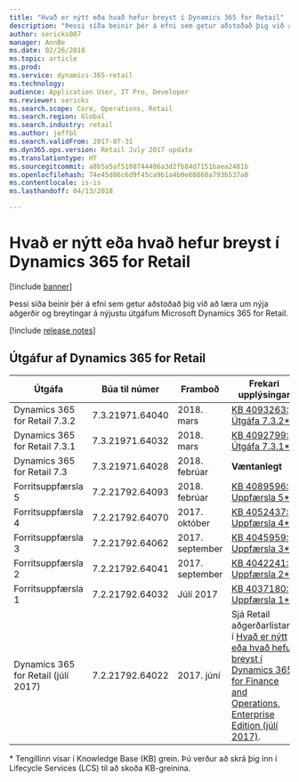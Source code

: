 ```yaml
---
title: "Hvað er nýtt eða hvað hefur breyst í Dynamics 365 for Retail"
description: "Þessi síða beinir þér á efni sem getur aðstoðað þig við að læra um nýjar aðgerðir í nýjustu útgáfum Microsoft Dynamics 365 for Retail."
author: sericks007
manager: AnnBe
ms.date: 02/26/2018
ms.topic: article
ms.prod: 
ms.service: dynamics-365-retail
ms.technology: 
audience: Application User, IT Pro, Developer
ms.reviewer: sericks
ms.search.scope: Core, Operations, Retail
ms.search.region: Global
ms.search.industry: retail
ms.author: jeffbl
ms.search.validFrom: 2017-07-31
ms.dyn365.ops.version: Retail July 2017 update
ms.translationtype: HT
ms.sourcegitcommit: a8b5a5af5108744406a3d2fb84d7151baea2481b
ms.openlocfilehash: 74e45d86c6d9f45ca9b1a4b0e60860a793b537a0
ms.contentlocale: is-is
ms.lasthandoff: 04/13/2018

---
```


# <a name="whats-new-or-changed-in-dynamics-365-for-retail"></a>Hvað er nýtt eða hvað hefur breyst í Dynamics 365 for Retail

[!include [banner](../../includes/banner.md)]

Þessi síða beinir þér á efni sem getur aðstoðað þig við að læra um nýja aðgerðir og breytingar á nýjustu útgáfum Microsoft Dynamics 365 for Retail.

[!include [release notes](../includes/release-notes.md)]

## <a name="releases-of-dynamics-365-for-retail"></a>Útgáfur af Dynamics 365 for Retail

|Útgáfa | Búa til númer | Framboð | Frekari upplýsingar |
|--------|--------------|--------------|------------|
|Dynamics 365 for Retail 7.3.2 | 7.3.21971.64040 | 2018. mars | [KB 4093263: Útgáfa 7.3.2*](https://fix.lcs.dynamics.com/Issue/Details?kb=4093263&bugId=3937220&qc=63d57de184b7b2ac5563767292dacaea8621707198b55ea9c5f08b106a4c5132) |
|Dynamics 365 for Retail 7.3.1 | 7.3.21971.64032 | 2018. mars | [KB 4092799: Útgáfa 7.3.1*](https://fix.lcs.dynamics.com/Issue/Details?kb=4092799&bugId=3936439&qc=b095917f0b114a26af430086cd5dc7eb4d383b6bcf225a62952cacff0f730c06) |
|Dynamics 365 for Retail 7.3 | 7.3.21971.64028 | 2018. febrúar | **Væntanlegt** |
|Forritsuppfærsla 5 | 7.2.21792.64093 | 2018. febrúar | [KB 4089596: Uppfærsla 5*](https://fix.lcs.dynamics.com/Issue/Details?kb=4089596&bugId=3893142&qc=ee9db96dd13dc341e7019fad3d36d01c6dfc4edf631f752f66d87f2ebbd256f5) |
|Forritsuppfærsla 4 | 7.2.21792.64070 | 2017. október | [KB 4052437: Uppfærsla 4*](https://fix.lcs.dynamics.com/Issue/Details?kb=4052437&bugId=3866274&qc=dfcd40f8c5d0d863cc6ae10fe7dd3fb57450327d4f82f10c57886d579e6d4838) |
|Forritsuppfærsla 3 | 7.2.21792.64062 | 2017. september |[KB 4045959: Uppfærsla 3*](https://fix.lcs.dynamics.com/Issue/Resolved?kb=4045959&bugId=3857200&qc=a4c0715ff69d491d63c424f56b124f458ac3ca422e4a74c67d23a58b16050ad1)|
|Forritsuppfærsla 2 | 7.2.21792.64041 | 2017. september | [KB 4042241: Uppfærsla 2*](https://fix.lcs.dynamics.com/Issue/Resolved?kb=4042241&bugId=3850819&qc=578d82fcfe02befb2a2ee4af467bda26af88742548e1bd8291a359ebdb360410)|
|Forritsuppfærsla 1 |7.2.21792.64032   | Júlí 2017|[KB 4037180: Uppfærsla 1*](https://fix.lcs.dynamics.com/Issue/Resolved?kb=4037180&bugId=3848337&qc=578d82fcfe02befb2a2ee4af467bda26af88742548e1bd8291a359ebdb360410)|
|Dynamics 365 for Retail (júlí 2017) | 7.2.21792.64022| 2017. júní | Sjá Retail aðgerðarlistann í [Hvað er nýtt eða hvað hefur breyst í Dynamics 365 for Finance and Operations, Enterprise Edition (júlí 2017)](/dynamics365/unified-operations/dev-itpro/get-started/whats-new-application-July-2017-update). |

\* Tengillinn vísar í Knowledge Base (KB) grein. Þú verður að skrá þig inn í Lifecycle Services (LCS) til að skoða KB-greinina.

